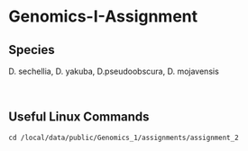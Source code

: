 # Genomics-I-Assignment

## Species
D. sechellia, D. yakuba, D.pseudoobscura, D. mojavensis

<br>

## Useful Linux Commands
```
cd /local/data/public/Genomics_1/assignments/assignment_2
```
